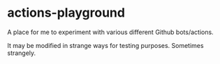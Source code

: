 # actions-playground
A place for me to experiment with various different Github bots/actions.

It may be modified in strange ways for testing purposes. Sometimes strangely.
